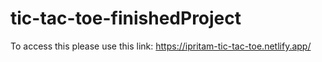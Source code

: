 # tic-tac-toe-finishedProject

To access this please use this link: https://ipritam-tic-tac-toe.netlify.app/
